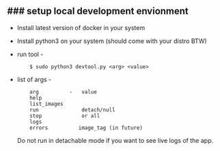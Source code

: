 ## ### setup local development envionment 

- Install latest version of docker in your system
- Install python3 on your system (should come with your distro BTW)

- run tool - 
    ```
        $ sudo python3 devtool.py <arg> <value>
    ```
- list of args -
    ``` 
        arg          -   value
        help       
        list_images 
        run              detach/null
        stop             or all
        logs            
        errors          image_tag (in future)
    ```

  Do not run in detachable mode if you want to see live logs of the app.